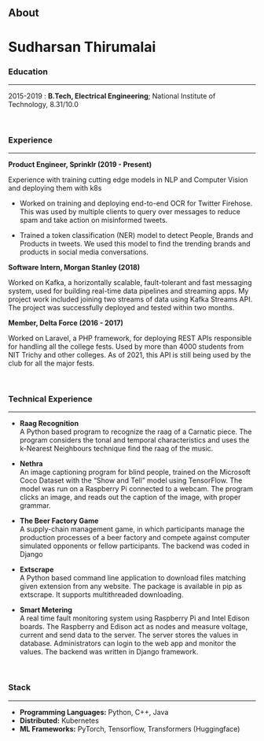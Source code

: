 ## About

# Sudharsan Thirumalai


### Education
---------

2015-2019
:   **B.Tech, Electrical Engineering**; National Institute of Technology, 8.31/10.0

<br>

### Experience
----------

  **Product Engineer, Sprinklr (2019 - Present)**

Experience with training cutting edge models in NLP and Computer Vision and deploying them with k8s

* Worked on training and deploying end-to-end OCR for Twitter Firehose. This was used by multiple clients to query over messages to reduce spam and take action on misinformed tweets.

* Trained a token classification (NER) model to detect People, Brands and Products in tweets. We used this model to find the trending brands and products in social media conversations.

**Software Intern, Morgan Stanley (2018)**

Worked on Kafka, a horizontally scalable, fault-tolerant and fast messaging system, used for building real-time data pipelines and streaming apps. My project work included joining two streams of data using Kafka Streams API. The project was successfully deployed and tested within two months.


**Member, Delta Force (2016 - 2017)**

Worked on Laravel, a PHP framework, for deploying REST APIs responsible for handling all the college fests. Used by more than 4000 students from NIT Trichy and other colleges. As of 2021, this API is still being used by the club for all the major fests.

<br>

### Technical Experience
--------------------

* **Raag Recognition**<br>A Python based program to recognize the raag of a Carnatic piece. The program considers the tonal and temporal characteristics and uses the k-Nearest Neighbours technique find the raag of the music.

* **Nethra**<br>
An image captioning program for blind people, trained on the Microsoft Coco Dataset with the “Show and Tell” model using TensorFlow. The model was run on a Raspberry Pi connected to a webcam. The program clicks an image, and reads out the caption of the image, with proper grammar.

* **The Beer Factory Game**<br>
A supply-chain management game, in which participants manage the production processes of a beer factory and compete against computer simulated opponents or fellow participants. The backend was coded in Django

* **Extscrape**<br>
A Python based command line application to download files matching given extension from any website. The package is available in pip as extscrape. It supports multithreaded downloading.

* **Smart Metering**<br>
A real time fault monitoring system using Raspberry Pi and Intel Edison boards. The Raspberry and Edison act as nodes and measure voltage, current and send data to the server. The server stores the values in database. Administrators can login to the web app and monitor the values. The backend was written in Django framework.

<br>

### Stack
----------------------------------------

* **Programming Languages:** Python, C++, Java
* **Distributed:** Kubernetes
* **ML Frameworks:** PyTorch, Tensorflow, Transformers (Huggingface)